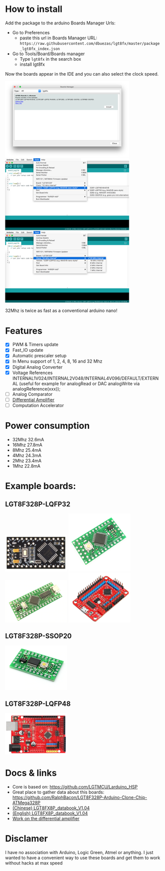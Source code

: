 # How to install

Add the package to the arduino Boards Manager Urls:

- Go to Preferences
  - paste this url in Boards Manager URL: `https://raw.githubusercontent.com/dbuezas/lgt8fx/master/package_lgt8fx_index.json`
- Go to Tools/Board/Boards manager
  - Type `lgt8fx` in the search box
  - install lgt8fx

Now the boards appear in the IDE and you can also select the clock speed.

<img src="./docs/arduino/boards_manager.png" alt="Boards Manager" width="400"/>
<img src="./docs/arduino/variants.png" alt="Variants" width="400"/>
<img src="./docs/arduino/clock.png" alt="Clock" width="400"/>

32Mhz is twice as fast as a conventional arduino nano!

# Features

- [x] PWM & Timers update
- [x] Fast_IO update
- [x] Automatic prescaler setup
- [x] In Menu support of 1, 2, 4, 8, 16 and 32 Mhz
- [x] Digital Analog Converter
- [x] Voltage References INTERNAL1V024/INTERNAL2V048/INTERNAL4V096/DEFAULT/EXTERNAL (useful for example for analogRead or DAC analogWrite via analogReference(xxx));
- [ ] Analog Comparator
- [ ] [Differential Amplifier](./docs/differential-amplifier/readme.md)
- [ ] Computation Accelerator

# Power consumption

- 32Mhz 32.6mA
- 16Mhz 27.8mA
- 8Mhz 25.4mA
- 4Mhz 24.3mA
- 2Mhz 23.4mA
- 1Mhz 22.8mA

# Example boards:

## LGT8F328P-LQFP32

<img src="./docs/boards/wavgat_pro_mini.png" alt="Wavgat Pro Mini pseudo-clone" width="200"/>
<img src="./docs/boards/pro_mini_LQFP32.png" alt="Pro Mini style" width="200"/>
<img src="./docs/boards/nano_LQFP32.png" alt="Nano style" width="200"/>
<img src="./docs/boards/uno_LQFP32.jpeg" alt="Uno style" width="200"/>

## LGT8F328P-SSOP20

<img src="./docs/boards/ssop20.png" alt="Pro Mini simil" width="200"/>

## LGT8F328P-LQFP48

<img src="./docs/boards/uno_LQFP48.png" alt="Uno style" width="200"/>

# Docs & links

- Core is based on: https://github.com/LGTMCU/Larduino_HSP
- Great place to gather data about this boards: https://github.com/RalphBacon/LGT8F328P-Arduino-Clone-Chip-ATMega328P
- [(Chinese) LGT8FX8P_databook_V1.04](./docs/LGT8FX8P_databook_v1.0.4.ch.pdf)
- [(English) LGT8FX8P_databook_V1.04](./docs/LGT8FX8P_databook_v1.0.4.en.pdf)
- [Work on the differential amplifier](./docs/differential-amplifier/readme.md)

# Disclamer

I have no association with Arduino, Logic Green, Atmel or anything. I just wanted to have a convenient way to use these boards and get them to work without hacks at max speed
